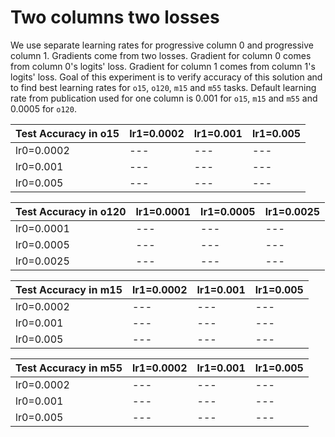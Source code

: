# Two columns two losses

We use separate learning rates for progressive column 0 and progressive column 1. Gradients come from two losses. Gradient for column 0 comes from column 0's logits' loss. Gradient for column 1 comes from column 1's logits' loss. Goal of this experiment is to verify accuracy of this solution and to find best learning rates for `o15`, `o120`, `m15` and `m55` tasks. Default learning rate from publication used for one column is 0.001 for `o15`, `m15` and `m55` and 0.0005 for `o120`.

Test Accuracy in o15 | lr1=0.0002 | lr1=0.001 | lr1=0.005
--- | --- | --- | ---
lr0=0.0002 | --- | --- | ---
lr0=0.001 | --- | --- | ---
lr0=0.005 | --- | --- | ---

Test Accuracy in o120 | lr1=0.0001 | lr1=0.0005 | lr1=0.0025
--- | --- | --- | ---
lr0=0.0001 | --- | --- | ---
lr0=0.0005 | --- | --- | ---
lr0=0.0025 | --- | --- | ---

Test Accuracy in m15 | lr1=0.0002 | lr1=0.001 | lr1=0.005
--- | --- | --- | ---
lr0=0.0002 | --- | --- | ---
lr0=0.001 | --- | --- | ---
lr0=0.005 | --- | --- | ---

Test Accuracy in m55 | lr1=0.0002 | lr1=0.001 | lr1=0.005
--- | --- | --- | ---
lr0=0.0002 | --- | --- | ---
lr0=0.001 | --- | --- | ---
lr0=0.005 | --- | --- | ---
